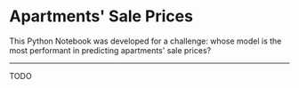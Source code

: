 # Apartments' Sale Prices
This Python Notebook was developed for a challenge: whose model is the most performant in predicting apartments' sale prices?

<hr>
TODO
